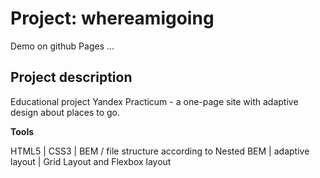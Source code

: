 # Project: whereamigoing

Demo on github Pages ...

## Project description

Educational project Yandex Practicum - a one-page site with adaptive design about places to go.

**Tools**

HTML5 | CSS3 | BEM / file structure according to Nested BEM | adaptive layout | Grid Layout and Flexbox layout